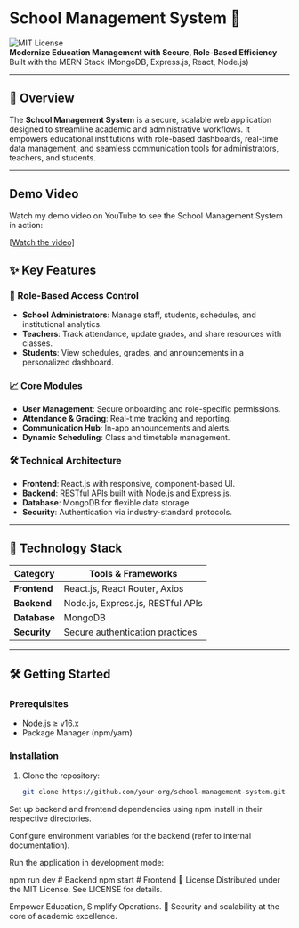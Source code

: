 # School Management System 🏫  

![MIT License](https://img.shields.io/badge/License-MIT-green.svg)  
**Modernize Education Management with Secure, Role-Based Efficiency**  
Built with the MERN Stack (MongoDB, Express.js, React, Node.js)  

---

## 🚀 Overview  
The **School Management System** is a secure, scalable web application designed to streamline academic and administrative workflows. It empowers educational institutions with role-based dashboards, real-time data management, and seamless communication tools for administrators, teachers, and students.  

---
## Demo Video

Watch my demo video on YouTube to see the School Management System in action:

[[Watch the video]](https://www.youtube.com/watch?v=QhekqdrBsCc)



## ✨ Key Features  

### 🔐 Role-Based Access Control  
- **School Administrators**: Manage staff, students, schedules, and institutional analytics.  
- **Teachers**: Track attendance, update grades, and share resources with classes.  
- **Students**: View schedules, grades, and announcements in a personalized dashboard.  

### 📈 Core Modules  
- **User Management**: Secure onboarding and role-specific permissions.  
- **Attendance & Grading**: Real-time tracking and reporting.  
- **Communication Hub**: In-app announcements and alerts.  
- **Dynamic Scheduling**: Class and timetable management.  

### 🛠 Technical Architecture  
- **Frontend**: React.js with responsive, component-based UI.  
- **Backend**: RESTful APIs built with Node.js and Express.js.  
- **Database**: MongoDB for flexible data storage.  
- **Security**: Authentication via industry-standard protocols.  

---

## 🧩 Technology Stack  

| **Category**   | **Tools & Frameworks**                          |  
|----------------|-------------------------------------------------|  
| **Frontend**   | React.js, React Router, Axios                   |  
| **Backend**    | Node.js, Express.js, RESTful APIs               |  
| **Database**   | MongoDB                                         |  
| **Security**   | Secure authentication practices                 |  

---

## 🛠 Getting Started  

### Prerequisites  
- Node.js ≥ v16.x  
- Package Manager (npm/yarn)  

### Installation  
1. Clone the repository:  
   ```bash
   git clone https://github.com/your-org/school-management-system.git
Set up backend and frontend dependencies using npm install in their respective directories.

Configure environment variables for the backend (refer to internal documentation).

Run the application in development mode:



npm run dev  # Backend
npm start    # Frontend
📜 License
Distributed under the MIT License. See LICENSE for details.


Empower Education, Simplify Operations.
🔐 Security and scalability at the core of academic excellence.

